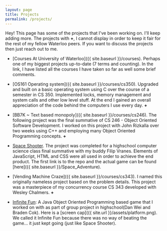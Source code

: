```yaml
---
layout: page
title: Projects
permalink: /projects/
---
```


Hey! This page has some of the projects that I've been working on. I'll keep adding more. The projects with **+**, I cannot display in order to keep it fair for the rest of my fellow Waterloo peers. If you want to discuss the projects then just reach out to me. 


 - [Courses At University of Waterloo]({{ site.baseurl }}/courses). Perhaps one of my biggest projects up-to-date (7 terms and counting). In the link, I have listed all the courses I have taken so far as well some brief comments.

 - [OS161 Operating system]({{ site.baseurl }}/courses/cs350). Upgraded and built on a basic operating system using C over the course of a semester in CS 350. Implemented locks, memory management and system calls and other low level stuff. At the end I gained an overall appreciation of the code behind the computers I use every day. **+**

- [BB7K ~ Text based monopoly]({{ site.baseurl }}/courses/cs246). The following project was the final summative of CS 246 - Object Oriented Software Development. I worked on this project with John Rizkalla over two weeks using C++ and employing many Object Oriented Programming concepts. **+**

- [Space Shooter](https://github.com/fvranes/Space_Adventure). The project was completed for a highschool computer science class final summative with my buddy Filip Vranes. Elements of JavaScript, HTML and CSS were all used in order to achieve the end product. The first link is to the repo and the actual game can be found [here]({{ site.baseurl }}/Space_Adventure).

- [Vending Machine Craze]({{ site.baseurl }}/courses/cs343). I named this originally nameless project based on the problem details. This project was a masterpiece of my concurrency course CS 343 developed with Wesley Chalmers. **+**


 - [Infinite Fun](https://github.com/mannyray/InfiniteFun): A Java Object Oriented Programming based game that I worked on with as part of group project in highschool(Dan Wei and Braden Cok). Here is a [screen cap]({{ site.url }}/assets/platform.png). We called it Infinite Fun because there was no way of beating the game... it just kept going (just like Space Shooter).



